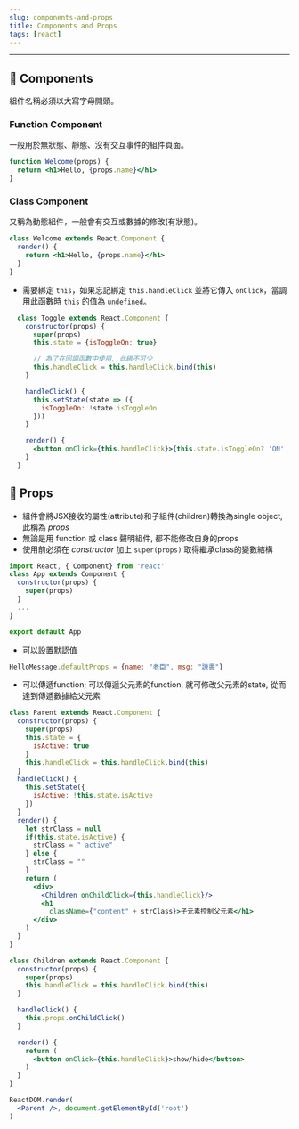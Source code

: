 ```yaml
---
slug: components-and-props
title: Components and Props
tags: [react]
---
```

***

## 🍉 Components

組件名稱必須以大寫字母開頭。

### Function Component

一般用於無狀態、靜態、沒有交互事件的組件頁面。

```jsx
function Welcome(props) {
  return <h1>Hello, {props.name}</h1>
}
```

### Class Component

又稱為動態組件，一般會有交互或數據的修改(有狀態)。

```jsx
class Welcome extends React.Component {
  render() {
    return <h1>Hello, {props.name}</h1>
  }
}
```

- 需要綁定 `this`，如果忘記綁定 `this.handleClick` 並將它傳入 `onClick`，當調用此函數時 `this` 的值為 `undefined`。

```jsx
  class Toggle extends React.Component {
    constructor(props) {
      super(props)
      this.state = {isToggleOn: true}

      // 為了在回調函數中使用, 此綁不可少
      this.handleClick = this.handleClick.bind(this)
    }

    handleClick() {
      this.setState(state => ({
        isToggleOn: !state.isToggleOn
      }))
    }

    render() {
      <button onClick={this.handleClick}>{this.state.isToggleOn? 'ON' : 'OFF' }</button>
    }
  }

```

## 🍉 Props

- 組件會將JSX接收的屬性(attribute)和子組件(children)轉換為single object, 此稱為 *props*
- 無論是用 function 或 class 聲明組件, 都不能修改自身的props
- 使用前必須在 *constructor* 加上 `super(props)` 取得繼承class的變數結構

```jsx
import React, { Component} from 'react'
class App extends Component {
  constructor(props) {
    super(props)
  }
  ...
}

export default App
```

- 可以設置默認值

```jsx
HelloMessage.defaultProps = {name: "老臣", msg: "諫書"}
```

- 可以傳遞function; 可以傳遞父元素的function, 就可修改父元素的state, 從而達到傳遞數據給父元素

```jsx
class Parent extends React.Component {
  constructor(props) {
    super(props)
    this.state = {
      isActive: true
    }
    this.handleClick = this.handleClick.bind(this)
  }
  handleClick() {
    this.setState({
      isActive: !this.state.isActive
    })
  }
  render() {
    let strClass = null
    if(this.state.isActive) {
      strClass = " active"
    } else {
      strClass = ""
    }
    return (
      <div>
        <Children onChildClick={this.handleClick}/>
        <h1
          className={"content" + strClass}>子元素控制父元素</h1>
      </div>
    )
  }
}

class Children extends React.Component {
  constructor(props) {
    super(props)
    this.handleClick = this.handleClick.bind(this)
  }

  handleClick() {
    this.props.onChildClick()
  }

  render() {
    return (
      <button onClick={this.handleClick}>show/hide</button>
    )
  }
}

ReactDOM.render(
  <Parent />, document.getElementById('root')
)
```
